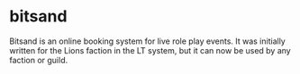 # bitsand
Bitsand is an online booking system for live role play events. It was initially written for the Lions faction in the LT system, but it can now be used by any faction or guild.

